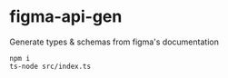 # figma-api-gen

Generate types & schemas from figma's documentation

```
npm i
ts-node src/index.ts
```